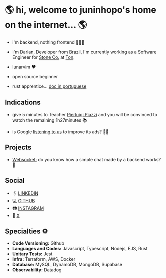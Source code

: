 # 🌎 hi, welcome to juninhopo's home on the internet... 🌎

- i'm backend, nothing frontend 👨🏻‍💻

- I'm Darlan, Developer from Brazil, I'm currently working as a Software Engineer for [Stone Co.](https://www.stone.co/) at [Ton](https://ton.stone.com.br).

- lunarvim ❤️

- open source beginner

- rust apprentice... [doc in portuguese](https://gist.github.com/juninhopo/9655a99a6339813c138a0dd5d469993d)

## Indications

- give 5 minutes to Teacher [Pierluigi Piazzi](https://www.youtube.com/watch?v=RlSCoYwnxr4) and you will be convinced to watch the remaining 1h27minutes 📚

- is Google [listening to us](https://www.youtube.com/watch?v=zBnDWSvaQ1I) to improve its ads? 🕵🏻

## Projects

- [Websocket:](https://chat-websocket.juninhopo.com/) do you know how a simple chat made by a backend works? 💬

## Social

- 🖇️ [LINKEDIN](https://www.linkedin.com/in/darlan-junior/)
- 💻 [GITHUB](https://github.com/juninhopo)
- 📷 [INSTAGRAM](https://www.instagram.com/juninhopo/)
- 🦜 [X](https://x.com/juninhopo_dev/)

## Specialties ⚙️

- **Code Versioning:** Github
- **Languages and Codes:** Javascript, Typescript, Nodejs, EJS, Rust 
- **Unitary Tests:** Jest
- **Infra:** Terraform, AWS, Docker 
- **Database:** MySQL, DynamoDB, MongoDB, Supabase
- **Observability:** Datadog

